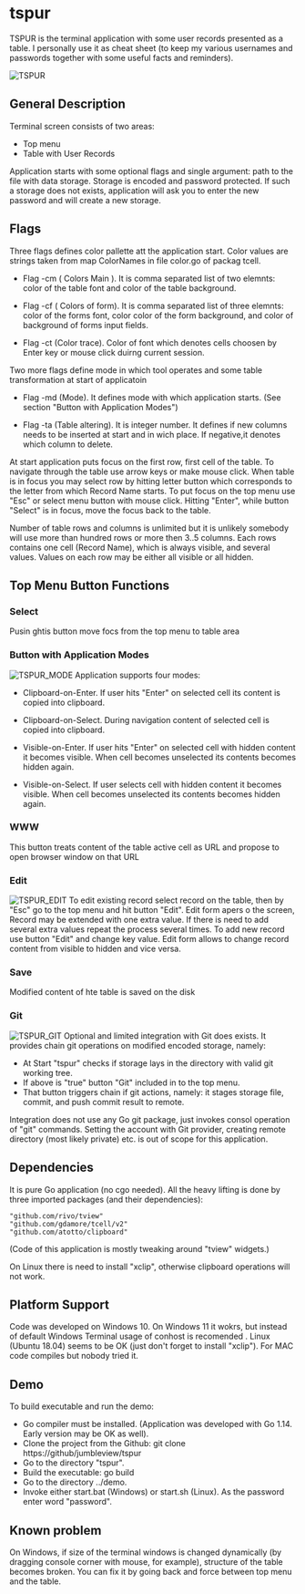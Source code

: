 # tspur

TSPUR is the terminal application  with some user records presented as a table. I personally use it as cheat sheet (to keep my various usernames and passwords  together with some useful facts and reminders).

![TSPUR](./images/tspur.png)

## General Description

Terminal screen consists of two areas:

* Top menu
* Table with User Records

Application starts with some optional flags and single argument: path to the file with data storage. Storage is encoded and password protected. If such a storage does not exists, application will ask you to enter the new password and  will create a new storage.

## Flags

Three flags defines color pallette att the application start. Color values are strings taken from map ColorNames in file color.go of packag tcell.

* Flag -cm  ( Colors Main ). It is comma separated list of two elemnts: color of the table font and color of the table background.

* Flag -cf  ( Colors of form). It is comma separated list of three elemnts: color of the forms font, color color of the form background, and color of background of forms input fields.

* Flag -ct (Color trace). Color of font which denotes cells choosen by Enter key or mouse click duirng current session.

Two more flags  define mode in which tool operates and some table transformation at start of applicatoin

* Flag -md (Mode). It defines mode with which application starts. (See section "Button with Application Modes")

* Flag -ta (Table altering). It is integer number. It defines if new columns needs to be inserted  at start and in wich place. If negative,it denotes which column to delete.

At start application puts focus on the first row, first cell of the table.  To navigate through the table use arrow keys or make mouse click. When table is in focus you may select row by hitting letter button which corresponds to the letter from which Record Name starts.  To put focus   on the top menu use "Esc" or select menu button with mouse click. Hitting "Enter", while button "Select" is in focus, move the focus back to the table. 

Number of table rows and columns is unlimited but it is unlikely somebody will use more than hundred rows or more then 3..5 columns. Each rows contains one cell (Record Name), which is always visible, and several values. Values on each row may be either all visible or all hidden.

## Top Menu Button Functions

### Select

Pusin ghtis button move focs from the top menu to table area


### Button with Application Modes
![TSPUR_MODE](./images/tspur_mode.png)
Application supports four modes:

* Clipboard-on-Enter. If user hits "Enter" on selected cell  its content is copied into clipboard.

* Clipboard-on-Select. During navigation content of selected cell is copied into clipboard.

* Visible-on-Enter. If user hits "Enter" on selected cell with hidden content it becomes visible.  When cell becomes unselected its contents becomes hidden again. 

* Visible-on-Select. If user selects cell with hidden content it becomes visible. When cell becomes unselected its contents becomes hidden again. 

### WWW
This button treats content of the table active cell as URL and propose to open browser window on that URL   

### Edit
![TSPUR_EDIT](./images/tspur_edit.png)
To edit existing record select record on the table, then by "Esc" go to the top menu and hit button "Edit". Edit form  apers o the screen, Record may be extended with one extra value. If there is need to add several extra values repeat the process several times. To add new record use button "Edit" and change key value. Edit form allows to change record content from visible to hidden and vice versa.

### Save
Modified content of hte table is saved on the disk

### Git
![TSPUR_GIT](./images/tspur_git.png)
Optional and limited integration with Git does exists. It provides chain git operations on modified encoded storage, namely:
* At Start "tspur" checks if storage lays in the directory with valid git working tree.
* If above is "true" button "Git" included in to the top menu.
* That button triggers chain if git actions, namely: it stages storage file, commit, and push commit result to remote.

Integration does not use any Go git package, just invokes consol operation of  "git" commands. Setting the account with Git provider, creating remote directory (most likely private) etc. is out of scope for this application.

## Dependencies

It is pure Go application (no cgo needed). All the heavy lifting is done by three imported packages (and their dependencies):

	"github.com/rivo/tview"
	"github.com/gdamore/tcell/v2"
	"github.com/atotto/clipboard"

(Code of this application is mostly tweaking around "tview" widgets.)

On Linux there is need to install "xclip", otherwise clipboard operations will not work.

## Platform Support

Code was developed on Windows 10. On Windows 11 it wokrs, but instead  of default Windows Terminal  usage of conhost is recomended .  Linux (Ubuntu 18.04) seems to be OK (just don't forget to install "xclip").  For MAC code compiles but nobody tried it.


## Demo
To build executable and run the demo:
* Go compiler must be installed. (Application was developed with Go 1.14. Early version may be OK as well).
* Clone the project from the Github: git clone https://github/jumbleview/tspur
* Go to the directory "tspur".
* Build the executable: go build
* Go to the directory ../demo.
* Invoke either start.bat (Windows) or start.sh (Linux). As the password enter word "password".

## Known problem

On Windows, if size of the terminal windows is changed dynamically (by dragging console corner with mouse, for example), structure of the table becomes broken. You can fix it by going back and force between top menu and the table.


